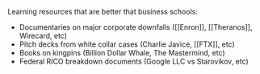 Learning resources that are better that business schools: 

- Documentaries on major corporate downfalls ([[Enron]], [[Theranos]], Wirecard, etc)
- Pitch decks from white collar cases (Charlie Javice, [[FTX]], etc)
- Books on kingpins (Billion Dollar Whale, The Mastermind, etc)
- Federal RICO breakdown documents (Google LLC vs Starovikov, etc)